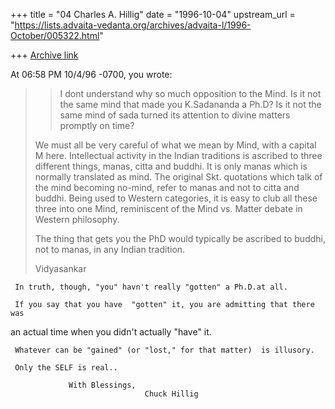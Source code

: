 +++
title = "04 Charles A. Hillig"
date = "1996-10-04"
upstream_url = "https://lists.advaita-vedanta.org/archives/advaita-l/1996-October/005322.html"

+++
[Archive link](https://lists.advaita-vedanta.org/archives/advaita-l/1996-October/005322.html)

At 06:58 PM 10/4/96 -0700, you wrote:
>> I dont understand why so much opposition to the Mind.
>> Is it not the same mind that made you K.Sadananda a Ph.D?
>> Is it not the same mind of sada turned its attention to divine matters
>> promptly on time?
>
>We must all be very careful of what we mean by Mind, with a capital M
>here. Intellectual activity in the Indian traditions is ascribed to three
>different things, manas, citta and buddhi. It is only manas which is
>normally translated as mind. The original Skt. quotations which talk of
>the mind becoming no-mind, refer to manas and not to citta and buddhi.
>Being used to Western categories, it is easy to club all these three into
>one Mind, reminiscent of the Mind vs. Matter debate in Western philosophy.
>
>The thing that gets you the PhD would typically be ascribed to buddhi, not
>to manas, in any Indian tradition.
>
>Vidyasankar
>
>
     In truth, though, "you" havn't really "gotten" a Ph.D.at all.

     If you say that you have  "gotten" it, you are admitting that there was
an actual time when you didn't actually "have" it.

     Whatever can be "gained" (or "lost," for that matter)  is illusory.

     Only the SELF is real..

                 With Blessings,
                                  Chuck Hillig

